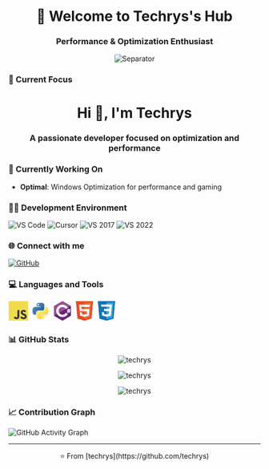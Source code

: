<div align="center">
  
  # 🚀 Welcome to Techrys's Hub
  
  ### Performance & Optimization Enthusiast
  
  ![Separator](https://capsule-render.vercel.app/api?type=waving&color=gradient&height=3)

</div>

### 🎯 Current Focus

<h1 align="center">Hi 👋, I'm Techrys</h1>
<h3 align="center">A passionate developer focused on optimization and performance</h3>

### 🔭 Currently Working On
- **Optimal**: Windows Optimization for performance and gaming

### 👨‍💻 Development Environment
<p align="left">
  <img src="https://img.shields.io/badge/VS%20Code-007ACC?style=for-the-badge&logo=visual-studio-code&logoColor=white" alt="VS Code" />
  <img src="https://img.shields.io/badge/Cursor-000000?style=for-the-badge&logo=cursor&logoColor=white" alt="Cursor" />
  <img src="https://img.shields.io/badge/Visual%20Studio%202017-5C2D91?style=for-the-badge&logo=visual-studio&logoColor=white" alt="VS 2017" />
  <img src="https://img.shields.io/badge/Visual%20Studio%202022-5C2D91?style=for-the-badge&logo=visual-studio&logoColor=white" alt="VS 2022" />
</p>

### 🌐 Connect with me
<p align="left">
  <a href="https://github.com/techrys" target="_blank">
    <img src="https://img.shields.io/badge/GitHub-100000?style=for-the-badge&logo=github&logoColor=white" alt="GitHub" />
  </a>
  <!-- Add more social links as needed -->
</p>

### 💻 Languages and Tools
<p align="left">
  <img src="https://raw.githubusercontent.com/devicons/devicon/master/icons/javascript/javascript-original.svg" alt="javascript" width="40" height="40"/>
  <img src="https://raw.githubusercontent.com/devicons/devicon/master/icons/python/python-original.svg" alt="python" width="40" height="40"/>
  <img src="https://raw.githubusercontent.com/devicons/devicon/master/icons/csharp/csharp-original.svg" alt="csharp" width="40" height="40"/>
  <img src="https://raw.githubusercontent.com/devicons/devicon/master/icons/html5/html5-original.svg" alt="html5" width="40" height="40"/>
  <img src="https://raw.githubusercontent.com/devicons/devicon/master/icons/css3/css3-original.svg" alt="css3" width="40" height="40"/>
</p>

### 📊 GitHub Stats
<p align="center">
  <img src="https://github-readme-stats.vercel.app/api?username=techrys&show_icons=true&theme=dark&locale=en" alt="techrys" />
</p>

<p align="center">
  <img src="https://github-readme-streak-stats.herokuapp.com/?user=techrys&theme=dark" alt="techrys" />
</p>

<p align="center">
  <img src="https://github-readme-stats.vercel.app/api/top-langs?username=techrys&show_icons=true&theme=dark&locale=en&layout=compact" alt="techrys" />
</p>

### 📈 Contribution Graph
![GitHub Activity Graph](https://activity-graph.herokuapp.com/graph?username=techrys&theme=github)

---
<p align="center">⭐️ From [techrys](https://github.com/techrys)</p>
